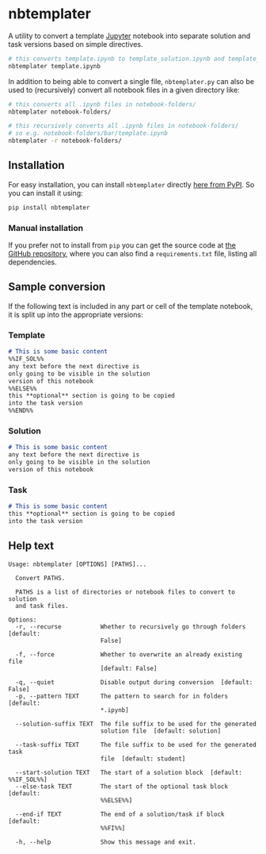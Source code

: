 # nbtemplater
A utility to convert a template [Jupyter](https://jupyter.org/) notebook into separate
solution and task versions based on simple directives.

```bash
# this converts template.ipynb to template_solution.ipynb and template_task.ipynb
nbtemplater template.ipynb
```

In addition to being able to convert a single file, `nbtemplater.py` can also be
used to (recursively) convert all notebook files in a given directory like:

```bash
# this converts all .ipynb files in notebook-folders/
nbtemplater notebook-folders/

# this recursively converts all .ipynb files in notebook-folders/
# so e.g. notebook-folders/bar/template.ipynb
nbtemplater -r notebook-folders/
```

## Installation
For easy installation, you can install `nbtemplater` directly
[here from PyPI](https://pypi.org/project/nbtemplater). So you can
install it using:
```bash
pip install nbtemplater
```

### Manual installation
If you prefer not to install from `pip` you can get the source code at
[the GitHub repository](https://github.com/sebastian-steiner/nbtemplater), where
you can also find a `requirements.txt` file, listing all dependencies.

## Sample conversion
If the following text is included in any part or cell of the template notebook, it is
split up into the appropriate versions:

### Template
```markdown
# This is some basic content
%%IF_SOL%%
any text before the next directive is
only going to be visible in the solution
version of this notebook
%%ELSE%%
this **optional** section is going to be copied
into the task version
%%END%%
```

### Solution
```markdown
# This is some basic content
any text before the next directive is
only going to be visible in the solution
version of this notebook
```

### Task
```markdown
# This is some basic content
this **optional** section is going to be copied
into the task version
```

## Help text
```
Usage: nbtemplater [OPTIONS] [PATHS]...

  Convert PATHS.

  PATHS is a list of directories or notebook files to convert to solution
  and task files.

Options:
  -r, --recurse           Whether to recursively go through folders  [default:
                          False]

  -f, --force             Whether to overwrite an already existing file
                          [default: False]

  -q, --quiet             Disable output during conversion  [default: False]
  -p, --pattern TEXT      The pattern to search for in folders  [default:
                          *.ipynb]

  --solution-suffix TEXT  The file suffix to be used for the generated
                          solution file  [default: solution]

  --task-suffix TEXT      The file suffix to be used for the generated task
                          file  [default: student]

  --start-solution TEXT   The start of a solution block  [default: %%IF_SOL%%]
  --else-task TEXT        The start of the optional task block  [default:
                          %%ELSE%%]

  --end-if TEXT           The end of a solution/task if block  [default:
                          %%FI%%]

  -h, --help              Show this message and exit.
```
